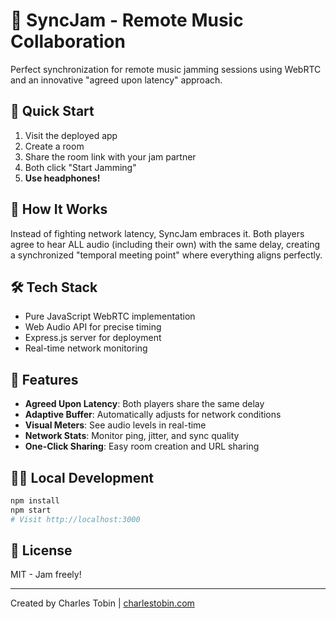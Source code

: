 # 🎸 SyncJam - Remote Music Collaboration

Perfect synchronization for remote music jamming sessions using WebRTC and an innovative "agreed upon latency" approach.

## 🚀 Quick Start

1. Visit the deployed app
2. Create a room
3. Share the room link with your jam partner
4. Both click "Start Jamming"
5. **Use headphones!**

## 🎯 How It Works

Instead of fighting network latency, SyncJam embraces it. Both players agree to hear ALL audio (including their own) with the same delay, creating a synchronized "temporal meeting point" where everything aligns perfectly.

## 🛠️ Tech Stack

- Pure JavaScript WebRTC implementation
- Web Audio API for precise timing
- Express.js server for deployment
- Real-time network monitoring

## 📱 Features

- **Agreed Upon Latency**: Both players share the same delay
- **Adaptive Buffer**: Automatically adjusts for network conditions
- **Visual Meters**: See audio levels in real-time
- **Network Stats**: Monitor ping, jitter, and sync quality
- **One-Click Sharing**: Easy room creation and URL sharing

## 🏃‍♂️ Local Development

```bash
npm install
npm start
# Visit http://localhost:3000
```

## 📄 License

MIT - Jam freely!

---

Created by Charles Tobin | [charlestobin.com](https://charlestobin.com)